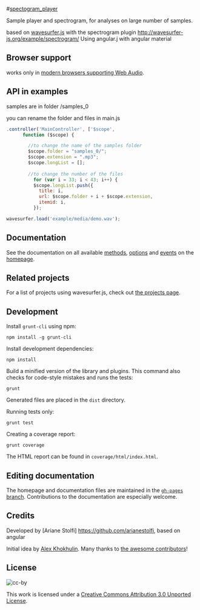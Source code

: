 #[spectogram_player](https://spectro.codigo.xyz)

Sample player and spectrogram, 
for analyses on large number of samples.

based on [wavesurfer.js](https://wavesurfer-js.org)
with the spectrogram plugin
http://wavesurfer-js.org/example/spectrogram/
Using angular.j with angular material

## Browser support

works only in [modern browsers supporting Web Audio](http://caniuse.com/audio-api).


## API in examples


samples are in folder /samples_0

you can rename the folder and files in main.js

```javascript
.controller('MainController', ['$scope',
      function ($scope) {

        //to change the name of the samples folder
        $scope.folder = "samples_0/";
        $scope.extension = ".mp3";
        $scope.longList = [];
        
        //to change the number of the files
          for (var i = 33; i < 43; i++) {
          $scope.longList.push({
            title: i,
            url: $scope.folder + i + $scope.extension,
            itemid: i,
          });
```




```javascript
wavesurfer.load('example/media/demo.wav');
```

## Documentation

See the documentation on all available [methods](https://wavesurfer-js.org/docs/methods.html), [options](https://wavesurfer-js.org/docs/options.html) and [events](https://wavesurfer-js.org/docs/events.html) on the [homepage](https://wavesurfer-js.org/docs/).

## Related projects

For a list of  projects using wavesurfer.js, check out
[the projects page](https://wavesurfer-js.org/projects/).

## Development


Install `grunt-cli` using npm:

```
npm install -g grunt-cli
```

Install development dependencies:

```
npm install
```

Build a minified version of the library and plugins. This command also checks
for code-style mistakes and runs the tests:

```
grunt
```

Generated files are placed in the `dist` directory.

Running tests only:

```
grunt test
```

Creating a coverage report:

```
grunt coverage
```

The HTML report can be found in `coverage/html/index.html`.

## Editing documentation
The homepage and documentation files are maintained in the [`gh-pages` branch](https://github.com/katspaugh/wavesurfer.js/tree/gh-pages). Contributions to the documentation are especially welcome.

## Credits
Developed by [Ariane Stolfi] https://github.com/arianestolfi, 
based on angular 

Initial idea by [Alex Khokhulin](https://github.com/xoxulin). Many
thanks to
[the awesome contributors](https://github.com/katspaugh/wavesurfer.js/contributors)!

## License

![cc-by](https://i.creativecommons.org/l/by/3.0/88x31.png)

This work is licensed under a
[Creative Commons Attribution 3.0 Unported License](https://creativecommons.org/licenses/by/3.0/deed.en_US).
